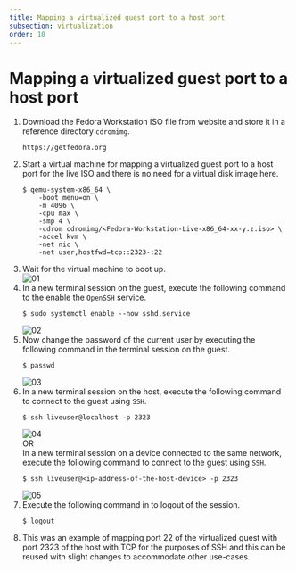 ```yaml
---
title: Mapping a virtualized guest port to a host port  
subsection: virtualization  
order: 10  
---
```


# Mapping a virtualized guest port to a host port

1. Download the Fedora Workstation ISO file from website and store it in a reference directory `cdromimg`.  
   ```
   https://getfedora.org
   ```
2. Start a virtual machine for mapping a virtualized guest port to a host port for the live ISO and there is no need for a virtual disk image here.  
   ```console
   $ qemu-system-x86_64 \
       -boot menu=on \
       -m 4096 \
       -cpu max \
       -smp 4 \
       -cdrom cdromimg/<Fedora-Workstation-Live-x86_64-xx-y.z.iso> \
       -accel kvm \
       -net nic \
       -net user,hostfwd=tcp::2323-:22
   ```
3. Wait for the virtual machine to boot up.  
   ![01](https://user-images.githubusercontent.com/49605954/127772125-23b95312-87ce-4e82-aeb5-401b250e6eed.png)  
4. In a new terminal session on the guest, execute the following command to the enable the `OpenSSH` service.  
   ```console
   $ sudo systemctl enable --now sshd.service
   ```
   ![02](https://user-images.githubusercontent.com/49605954/127771828-59a3a95f-1340-45ed-bea3-73030018c453.png)  
5. Now change the password of the current user by executing the following command in the terminal session on the guest.  
   ```console
   $ passwd
   ```
   ![03](https://user-images.githubusercontent.com/49605954/127772003-96037412-7ed4-4ffb-bb0c-ca86444a5dc3.png)  
6. In a new terminal session on the host, execute the following command to connect to the guest using `SSH`.  
   ```console
   $ ssh liveuser@localhost -p 2323
   ```
   ![04](https://user-images.githubusercontent.com/49605954/127772578-737aa4c2-ef6d-45da-8443-10bf6829b561.png)  
   OR  
   In a new terminal session on a device connected to the same network, execute the following command to connect to the guest using `SSH`.  
   ```console
   $ ssh liveuser@<ip-address-of-the-host-device> -p 2323
   ```
   ![05](https://user-images.githubusercontent.com/49605954/127772551-81c53fa0-b53c-40d9-a0c0-6516368692d9.png)  
7. Execute the following command in to logout of the session.  
   ```console
   $ logout
   ```
8. This was an example of mapping port 22 of the virtualized guest with port 2323 of the host with TCP for the purposes of SSH and this can be reused with slight changes to accommodate other use-cases.  
